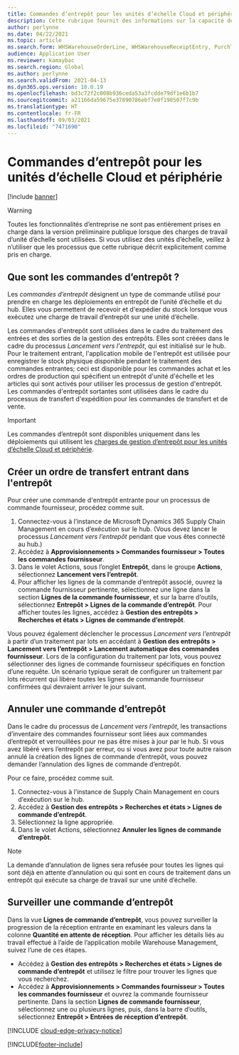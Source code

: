 ```yaml
---
title: Commandes d’entrepôt pour les unités d’échelle Cloud et périphérie
description: Cette rubrique fournit des informations sur la capacité de commandes d’entrepôt dans le cadre de la charge de travail de l’unité d’échelle d’entrepôt.
author: perlynne
ms.date: 04/22/2021
ms.topic: article
ms.search.form: WHSWarehouseOrderLine, WHSWarehouseReceiptEntry, PurchTable
audience: Application User
ms.reviewer: kamaybac
ms.search.region: Global
ms.author: perlynne
ms.search.validFrom: 2021-04-13
ms.dyn365.ops.version: 10.0.19
ms.openlocfilehash: bd3c72f2c008b936ceda53a3fcdde79df1e6b1b7
ms.sourcegitcommit: a21166da59675e37890786ebf7e0f198507f7c9b
ms.translationtype: HT
ms.contentlocale: fr-FR
ms.lasthandoff: 09/03/2021
ms.locfileid: "7471690"
---
```

# <a name="warehouse-orders-for-cloud-and-edge-scale-units"></a>Commandes d’entrepôt pour les unités d’échelle Cloud et périphérie

[!include [banner](../includes/banner.md)]

> [!WARNING]
> Toutes les fonctionnalités d’entreprise ne sont pas entièrement prises en charge dans la version préliminaire publique lorsque des charges de travail d’unité d’échelle sont utilisées. Si vous utilisez des unités d’échelle, veillez à n’utiliser que les processus que cette rubrique décrit explicitement comme pris en charge.

## <a name="what-are-warehouse-orders"></a>Que sont les commandes d’entrepôt ?

Les *commandes d’entrepôt* désignent un type de commande utilisé pour prendre en charge les déploiements en entrepôt de l’unité d’échelle et du hub. Elles vous permettent de recevoir et d'expédier du stock lorsque vous exécutez une charge de travail d’entrepôt sur une unité d’échelle.

Les commandes d'entrepôt sont utilisées dans le cadre du traitement des entrées et des sorties de la gestion des entrepôts. Elles sont créées dans le cadre du processus *Lancement vers l'entrepôt*, qui est initialisé sur le hub.
Pour le traitement entrant, l'application mobile de l'entrepôt est utilisée pour enregistrer le stock physique disponible pendant le traitement des commandes entrantes; ceci est disponible pour les commandes achat et les ordres de production qui spécifient un entrepôt d'unité d'échelle et les articles qui sont activés pour utiliser les processus de gestion d'entrepôt.
Les commandes d'entrepôt sortantes sont utilisées dans le cadre du processus de transfert d'expédition pour les commandes de transfert et de vente.

> [!IMPORTANT]
> Les commandes d’entrepôt sont disponibles uniquement dans les déploiements qui utilisent les [charges de gestion d’entrepôt pour les unités d’échelle Cloud et périphérie](cloud-edge-workload-warehousing.md).

## <a name="create-an-inbound-warehouse-order"></a>Créer un ordre de transfert entrant dans l'entrepôt

Pour créer une commande d'entrepôt entrante pour un processus de commande fournisseur, procédez comme suit.

1. Connectez-vous à l’instance de Microsoft Dynamics 365 Supply Chain Management en cours d’exécution sur le hub. (Vous devez lancer le processus *Lancement vers l’entrepôt* pendant que vous êtes connecté au hub.)
1. Accédez à **Approvisionnements \> Commandes fournisseur \> Toutes les commandes fournisseur**.
1. Dans le volet Actions, sous l’onglet **Entrepôt**, dans le groupe **Actions**, sélectionnez **Lancement vers l’entrepôt**.
1. Pour afficher les lignes de la commande d’entrepôt associé, ouvrez la commande fournisseur pertinente, sélectionnez une ligne dans la section **Lignes de la commande fournisseur**, et sur la barre d’outils, sélectionnez **Entrepôt \> Lignes de la commande d’entrepôt**. Pour afficher toutes les lignes, accédez à **Gestion des entrepôts \> Recherches et états \> Lignes de commande d’entrepôt**.

Vous pouvez également déclencher le processus *Lancement vers l’entrepôt* à partir d’un traitement par lots en accédant à **Gestion des entrepôts > Lancement vers l’entrepôt > Lancement automatique des commandes fournisseur**. Lors de la configuration du traitement par lots, vous pouvez sélectionner des lignes de commande fournisseur spécifiques en fonction d’une requête. Un scénario typique serait de configurer un traitement par lots récurrent qui libère toutes les lignes de commande fournisseur confirmées qui devraient arriver le jour suivant.

## <a name="cancel-a-warehouse-order"></a>Annuler une commande d’entrepôt

Dans le cadre du processus de *Lancement vers l’entrepôt*, les transactions d’inventaire des commandes fournisseur sont liées aux commandes d’entrepôt et verrouillées pour ne pas être mises à jour par le hub. Si vous avez libéré vers l’entrepôt par erreur, ou si vous avez pour toute autre raison annulé la création des lignes de commande d’entrepôt, vous pouvez demander l’annulation des lignes de commande d’entrepôt.

Pour ce faire, procédez comme suit.

1. Connectez-vous à l’instance de Supply Chain Management en cours d’exécution sur le hub.
1. Accédez à **Gestion des entrepôts \> Recherches et états \> Lignes de commande d’entrepôt**.
1. Sélectionnez la ligne appropriée.
1. Dans le volet Actions, sélectionnez **Annuler les lignes de commande d’entrepôt**.

> [!NOTE]
> La demande d’annulation de lignes sera refusée pour toutes les lignes qui sont déjà en attente d’annulation ou qui sont en cours de traitement dans un entrepôt qui exécute sa charge de travail sur une unité d’échelle.

## <a name="monitor-a-warehouse-order"></a>Surveiller une commande d’entrepôt

Dans la vue **Lignes de commande d’entrepôt**, vous pouvez surveiller la progression de la réception entrante en examinant les valeurs dans la colonne **Quantité en attente de réception**. Pour afficher les détails liés au travail effectué à l’aide de l’application mobile Warehouse Management, suivez l’une de ces étapes.

- Accédez à **Gestion des entrepôts \> Recherches et états \> Lignes de commande d’entrepôt** et utilisez le filtre pour trouver les lignes que vous recherchez.
- Accédez à **Approvisionnements \> Commandes fournisseur \> Toutes les commandes fournisseur** et ouvrez la commande fournisseur pertinente. Dans la section **Lignes de commande fournisseur**, sélectionnez une ou plusieurs lignes, puis, dans la barre d’outils, sélectionnez **Entrepôt \> Entrées de réception d’entrepôt**.

[!INCLUDE [cloud-edge-privacy-notice](../../includes/cloud-edge-privacy-notice.md)]


[!INCLUDE[footer-include](../../includes/footer-banner.md)]
